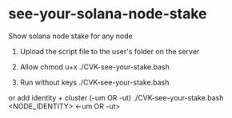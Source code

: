 # see-your-solana-node-stake
Show solana node stake for any node

1. Upload the script file to the user's folder on the server

2. Allow
chmod u+x ./CVK-see-your-stake.bash

3. Run without keys
./CVK-see-your-stake.bash

or add identity + cluster (-um OR -ut)
./CVK-see-your-stake.bash <NODE_IDENTITY> <-um OR -ut>
